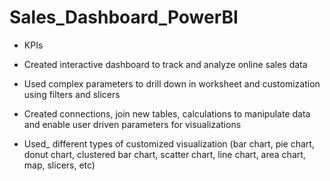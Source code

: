# Sales_Dashboard_PowerBI
* KPIs
* Created interactive dashboard to track and analyze online sales data

* Used complex parameters to drill down in worksheet and
customization using filters and slicers

* Created connections, join new tables, calculations to manipulate
data and enable user driven parameters for visualizations

* Used_ different types of customized
visualization (bar chart, pie chart, donut chart,
clustered bar chart, scatter chart, line chart,
area chart, map, slicers, etc)

 

